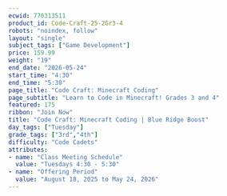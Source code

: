 ```yaml
---
ecwid: 770313511
product_id: Code-Craft-25-2Gr3-4
robots: "noindex, follow"
layout: "single"
subject_tags: ["Game Development"]
price: 159.99
weight: "19"
end_date: "2026-05-24"
start_time: "4:30"
end_time: "5:30"
page_title: "Code Craft: Minecraft Coding"
page_subtitle: "Learn to Code in Minecraft! Grades 3 and 4"
featured: 175
ribbon: "Join Now"
title: "Code Craft: Minecraft Coding | Blue Ridge Boost"
day_tags: ["Tuesday"]
grade_tags: ["3rd","4th"]
difficulty: "Code Cadets"
attributes:
- name: "Class Meeting Schedule"
  value: "Tuesdays 4:30 - 5:30"
- name: "Offering Period"
  value: "August 18, 2025 to May 24, 2026"
---
```


